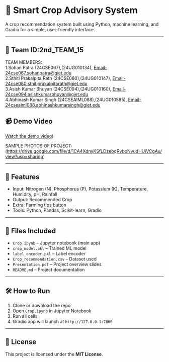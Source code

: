 # 🌾 Smart Crop Advisory System

A crop recommendation system built using Python, machine learning, and Gradio for a simple, user-friendly interface.

---

## 👥 Team ID:2nd_TEAM_15
TEAM MEMBERS:  
            1.Sohan Patra (24CSE067),(24UG010134), Email-24cse067.sohanpatra@giet.edu<br>
            2.Sthiti Prakalpita Rath (24CSE080),(24UG010147), Email-24cse080.sthitiprakalpitarath@giet.edu<br>
            3.Asish Kumar Bhuyan (24CSE094),(24UG010160), Email-24cse094.asishkumarbhuyan@giet.edu<br>
            4.Abhinash Kumar Singh (24CSEAIML088),(24UG010585), Email-24cseaiml088.abhinashkumarsingh@giet.edu 



## 📹 Demo Video
[Watch the demo video](https://drive.google.com/file/d/1_cOaetih-uOaiUnxFKsnAhBMjvDjGh_P/view?usp=sharing)) 




SAMPLE PHOTOS OF PROJECT:(https://drive.google.com/file/d/1CA4XdnyKSfLDzebqRvboNyudHUiVCgAu/view?usp=sharing)

---

## 🧠 Features
- Input: Nitrogen (N), Phosphorus (P), Potassium (K), Temperature, Humidity, pH, Rainfall
- Output: Recommended Crop
- Extra: Farming tips button
- Tools: Python, Pandas, Scikit-learn, Gradio

---

## 📁 Files Included
- `Crop.ipynb` – Jupyter notebook (main app)
- `crop_model.pkl` – Trained ML model
- `label_encoder.pkl` – Label encoder
- `Crop_recommendation.csv` – Dataset used
- `Presentation.pdf` – Project overview slides
- `README.md` – Project documentation

---

## 🛠 How to Run
1. Clone or download the repo
2. Open `Crop.ipynb` in Jupyter Notebook
3. Run all cells
4. Gradio app will launch at `http://127.0.0.1:7860`

---

## 📜 License
This project is licensed under the **MIT License**.





